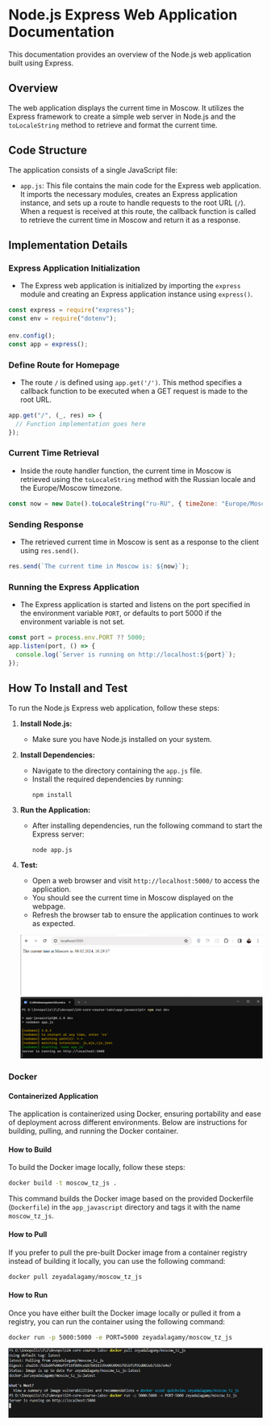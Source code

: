 # Node.js Express Web Application Documentation

This documentation provides an overview of the Node.js web application built using Express.

## Overview

The web application displays the current time in Moscow. It utilizes the Express framework to create a simple web server in Node.js and the `toLocaleString` method to retrieve and format the current time.

## Code Structure

The application consists of a single JavaScript file:

- `app.js`: This file contains the main code for the Express web application. It imports the necessary modules, creates an Express application instance, and sets up a route to handle requests to the root URL (`/`). When a request is received at this route, the callback function is called to retrieve the current time in Moscow and return it as a response.

## Implementation Details

### Express Application Initialization

- The Express web application is initialized by importing the `express` module and creating an Express application instance using `express()`.

```javascript
const express = require("express");
const env = require("dotenv");

env.config();
const app = express();
```

### Define Route for Homepage

- The route `/` is defined using `app.get('/')`. This method specifies a callback function to be executed when a GET request is made to the root URL.

```javascript
app.get("/", (_, res) => {
  // Function implementation goes here
});
```

### Current Time Retrieval

- Inside the route handler function, the current time in Moscow is retrieved using the `toLocaleString` method with the Russian locale and the Europe/Moscow timezone.

```javascript
const now = new Date().toLocaleString("ru-RU", { timeZone: "Europe/Moscow" });
```

### Sending Response

- The retrieved current time in Moscow is sent as a response to the client using `res.send()`.

```javascript
res.send(`The current time in Moscow is: ${now}`);
```

### Running the Express Application

- The Express application is started and listens on the port specified in the environment variable `PORT`, or defaults to port 5000 if the environment variable is not set.

```javascript
const port = process.env.PORT ?? 5000;
app.listen(port, () => {
  console.log(`Server is running on http://localhost:${port}`);
});
```

## How To Install and Test

To run the Node.js Express web application, follow these steps:

1. **Install Node.js:**

   - Make sure you have Node.js installed on your system.

2. **Install Dependencies:**

   - Navigate to the directory containing the `app.js` file.
   - Install the required dependencies by running:
     ```
     npm install
     ```

3. **Run the Application:**

   - After installing dependencies, run the following command to start the Express server:
     ```
     node app.js
     ```

4. **Test:**

   - Open a web browser and visit `http://localhost:5000/` to access the application.
   - You should see the current time in Moscow displayed on the webpage.
   - Refresh the browser tab to ensure the application continues to work as expected.

   ![Website screen](./screenshots/test.png)
   ![Terminal screenshot](./screenshots/terminal.png)

### Docker

#### Containerized Application

The application is containerized using Docker, ensuring portability and ease of deployment across different environments. Below are instructions for building, pulling, and running the Docker container.

#### How to Build

To build the Docker image locally, follow these steps:

```bash
docker build -t moscow_tz_js .
```

This command builds the Docker image based on the provided Dockerfile (`Dockerfile`) in the `app_javascript` directory and tags it with the name `moscow_tz_js`.

#### How to Pull

If you prefer to pull the pre-built Docker image from a container registry instead of building it locally, you can use the following command:

```bash
docker pull zeyadalagamy/moscow_tz_js
```

#### How to Run

Once you have either built the Docker image locally or pulled it from a registry, you can run the container using the following command:

```bash
docker run -p 5000:5000 -e PORT=5000 zeyadalagamy/moscow_tz_js
```

![Docker pull and run](./screenshots/docker-pull-test-js.png)
